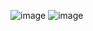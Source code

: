 ![image](https://github.com/user-attachments/assets/2f92a0b6-fdc6-4604-81e4-976da9b33b5b)
![image](https://github.com/user-attachments/assets/48e97444-3051-4577-a94b-c3f4a37e8d7a)
